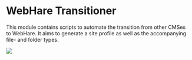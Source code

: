 # WebHare Transitioner #

This module contains scripts to automate the transition from other CMSes to WebHare. It aims to generate a site profile as well as the accompanying file- and folder types.

![](http://www.quickmeme.com/img/5b/5b3761867c14de76ab959f4b9ece9a3b51654222b93c92e7e02c4e80fad9da21.jpg "")
